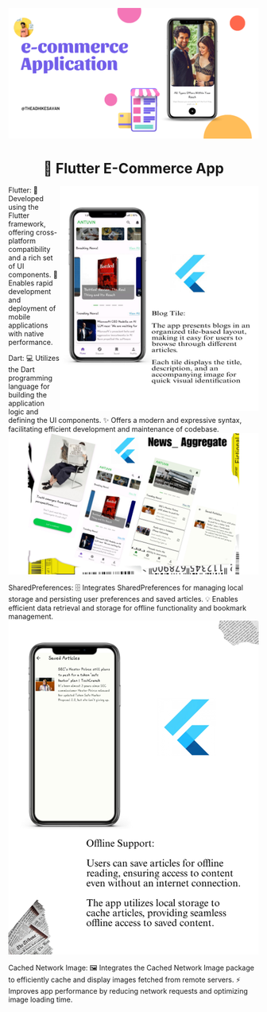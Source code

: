 ![logo](https://github.com/athi5622/e-commerce-athi/blob/main/E-Commerce.png)
<h1 align="center">📱 Flutter E-Commerce App</h1>
<img align="right" alt="" width="400"src="https://github.com/athi5622/News_aggregator/blob/main/photo_2024-02-09_17-15-31%20(2).jpg">

Flutter:
🚀 Developed using the Flutter framework, offering cross-platform compatibility and a rich set of UI components.
📱 Enables rapid development and deployment of mobile applications with native performance.

Dart:
💻 Utilizes the Dart programming language for building the application logic and defining the UI components.
✨ Offers a modern and expressive syntax, facilitating efficient development and maintenance of codebase.
![logo](https://github.com/athi5622/News_aggregator/blob/main/x2.png)




SharedPreferences:
🗄️ Integrates SharedPreferences for managing local storage and persisting user preferences and saved articles.
💡 Enables efficient data retrieval and storage for offline functionality and bookmark management.
![logo](https://github.com/athi5622/News_aggregator/blob/main/x6.png)


Cached Network Image:
🖼️ Integrates the Cached Network Image package to efficiently cache and display images fetched from remote servers.
⚡ Improves app performance by reducing network requests and optimizing image loading time.






